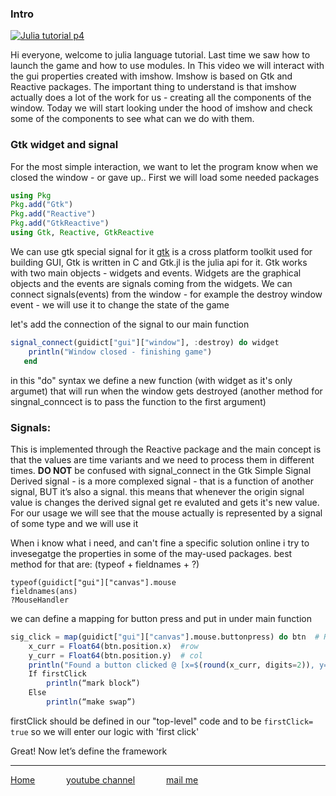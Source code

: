 ### Intro

[![Julia tutorial p4](https://img.youtube.com/vi/7js2w1LIUQE/maxresdefault.jpg)](https://youtu.be/7js2w1LIUQE "Julia tutorial p4")

Hi everyone, welcome to julia language tutorial.
Last time we saw how to launch the game and how to use modules.
In This video we will interact with the gui properties created with imshow.
Imshow is based on Gtk and Reactive packages. The important  thing to understand is that imshow actually does a lot of the work for us - creating all the components of the window.
Today we will start looking under the hood of imshow and check some of the components to see what can we do with them.


### Gtk widget and signal
For the most simple interaction, we want to let the program know when we closed the window - or gave up..
First we will load some needed packages
```julia
using Pkg
Pkg.add("Gtk")
Pkg.add("Reactive")
Pkg.add("GtkReactive")
using Gtk, Reactive, GtkReactive
```
We can use gtk special signal for it
[gtk](https://developer.gnome.org/gtk3/stable/ "gtk developer docs") is a cross platform toolkit used for building GUI, Gtk is written in C and Gtk.jl is the julia api for it.
Gtk works with two main objects - widgets  and events. Widgets are the graphical objects and the events are signals coming from the widgets.
We can connect signals(events) from the window - for example the destroy window event - we will use it to change the state of the game

let's add the connection of the signal to our main function
```julia
signal_connect(guidict["gui"]["window"], :destroy) do widget
    println("Window closed - finishing game")
   end
```
in this "do" syntax we define a new function (with widget as it's only argumet) that will run when the window gets destroyed (another method for singnal_conncect is to pass the function to the first argument)

### Signals:
This is implemented through the Reactive package and the main concept is that the values are time variants and we need to process them in different times.
**DO NOT** be confused with signal_connect in the Gtk
Simple Signal
Derived signal - is a more complexed signal - that is a function of another signal, BUT it’s also a signal. this means that whenever the origin signal value is changes the derived signal get re evaluted and gets it's new value.
For our usage we will see that the mouse actually is represented by a signal of some type and we will use it

When i know what i need, and can't fine a specific solution online i try to invesegatge the properties in some of the may-used packages.
best method for that are: (typeof + fieldnames + ?)
```
typeof(guidict["gui"]["canvas"].mouse
fieldnames(ans)
?MouseHandler
```
we can define a mapping for button press and put in under main function
```julia
sig_click = map(guidict["gui"]["canvas"].mouse.buttonpress) do btn  # Reactive.Signal{GtkReactive.MouseButton{GtkReactive.UserUnit}}
    x_curr = Float64(btn.position.x)  #row
    y_curr = Float64(btn.position.y)  # col
    println("Found a button clicked @ [x=$(round(x_curr, digits=2)), y=$(round(y_curr, digits=2))]")
    If firstClick
        println(“mark block”)
    Else
        println(“make swap”)
```
firstClick should be defined in our "top-level" code and to be `firstClick= true`
so we will enter our logic with 'first click'

Great! Now let’s define the framework


---
[Home](/index "all tutorial")    &emsp;&emsp;&emsp;    [youtube channel](https://www.youtube.com/playlist?list=PLfH1V5m5U7OyEHo82rQSuhzM_NPKubeb8 "My Channel")  &emsp;&emsp;&emsp;  [mail me](mailto:yayo.prg@gmail.com "yayo.prg@gmail.com")
